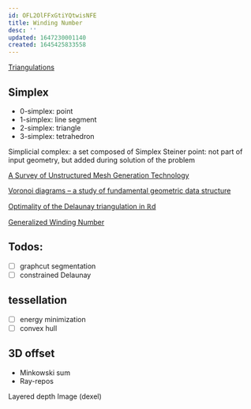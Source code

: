 ```yaml
---
id: OFL2OlFFxGtiYQtwisNFE
title: Winding Number
desc: ''
updated: 1647230001140
created: 1645425833558
---
```


[Triangulations](https://wias-berlin.de/software/tetgen/1.5/doc/manual/manual002.html#sec3)

## Simplex
- 0-simplex: point
- 1-simplex: line segment
- 2-simplex: triangle
- 3-simplex: tetrahedron

Simplicial complex: a set composed of Simplex
Steiner point: not part of input geometry, but added during solution of the problem

[A Survey of Unstructured Mesh Generation Technology](http://ima.udg.edu/~sellares/comgeo/owensurv.pdf)

[Voronoi diagrams – a study of fundamental geometric data structure](https://www.cs.jhu.edu/~misha/Spring20/Aurenhammer91.pdf)

[Optimality of the Delaunay triangulation in ℝd](https://citeseerx.ist.psu.edu/viewdoc/download?doi=10.1.1.413.7806&rep=rep1&type=pdf)

[Generalized Winding Number](https://www.cs.utah.edu/~ladislav/jacobson13robust/jacobson13robust.html)

## Todos:
- [ ] graphcut segmentation
- [ ] constrained Delaunay 

## tessellation
- [ ] energy minimization
- [ ] convex hull

## 3D offset
- Minkowski sum
- Ray-repos

Layered depth Image (dexel)
